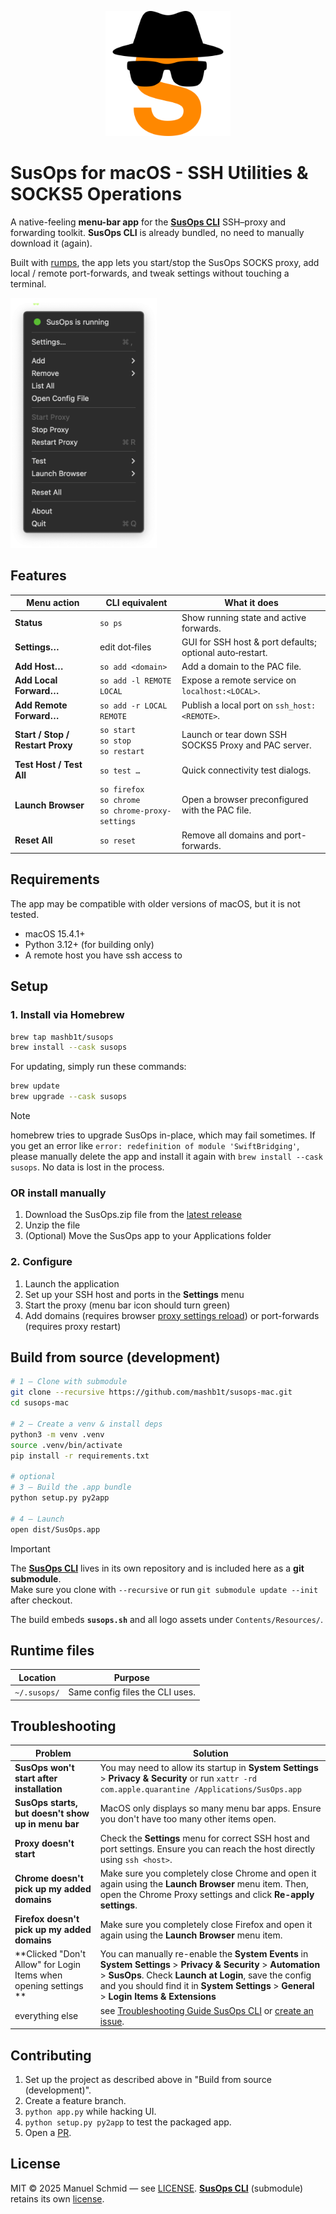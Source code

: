 <p align="center">
    <img src="images/logos/icon.png" alt="Menu" height="200" />
</p>

# SusOps for macOS - SSH Utilities & SOCKS5 Operations

A native-feeling **menu-bar app** for the [**SusOps CLI**](https://github.com/mashb1t/susops-cli) SSH–proxy and forwarding toolkit. 
**SusOps CLI** is already bundled, no need to manually download it (again).

Built with [rumps](https://github.com/jaredks/rumps), the app lets you start/stop the SusOps SOCKS proxy, add
local / remote port-forwards, and tweak settings without touching a terminal.

<img src="screenshots/menu.png" alt="Menu" height="400"/>

## Features

| Menu action                      | CLI equivalent                                              | What it does                                             |
|----------------------------------|-------------------------------------------------------------|----------------------------------------------------------|
| **Status**                       | `so ps`                                                     | Show running state and active forwards.                  |
| **Settings…**                    | edit dot‑files                                              | GUI for SSH host & port defaults; optional auto‑restart. |
| **Add Host…**                    | `so add <domain>`                                           | Add a domain to the PAC file.                            |
| **Add Local Forward…**           | `so add -l REMOTE LOCAL`                                    | Expose a remote service on `localhost:<LOCAL>`.          |
| **Add Remote Forward…**          | `so add -r LOCAL REMOTE`                                    | Publish a local port on `ssh_host:<REMOTE>`.             |
| **Start / Stop / Restart Proxy** | `so start`<br/>`so stop`<br/>`so restart`                   | Launch or tear down SSH SOCKS5 Proxy and PAC server.     |
| **Test Host / Test All**         | `so test …`                                                 | Quick connectivity test dialogs.                         |
| **Launch Browser**               | `so firefox`<br/>`so chrome`<br/>`so chrome-proxy-settings` | Open a browser preconfigured with the PAC file.          |
| **Reset All**                    | `so reset`                                                  | Remove all domains and port-forwards.                    |

## Requirements

The app may be compatible with older versions of macOS, but it is not tested.

* macOS 15.4.1+
* Python 3.12+ (for building only)
* A remote host you have ssh access to

## Setup

### 1. Install via Homebrew

```bash
brew tap mashb1t/susops
brew install --cask susops
```

For updating, simply run these commands:

```bash
brew update
brew upgrade --cask susops
```

> [!NOTE]
> homebrew tries to upgrade SusOps in-place, which may fail sometimes. If you get an error like
> `error: redefinition of module 'SwiftBridging'`, please manually delete the app and install it again with
> `brew install --cask susops`. No data is lost in the process.

### OR install manually

1. Download the SusOps.zip file from the [latest release](https://github.com/mashb1t/susops-mac/releases)
2. Unzip the file
3. (Optional) Move the SusOps app to your Applications folder

### 2. Configure

1. Launch the application
2. Set up your SSH host and ports in the **Settings** menu 
3. Start the proxy (menu bar icon should turn green)
4. Add domains (requires browser [proxy settings reload](chrome://net-internals/#proxy)) or port-forwards (requires proxy restart)


## Build from source (development)

```bash
# 1 – Clone with submodule
git clone --recursive https://github.com/mashb1t/susops-mac.git
cd susops-mac

# 2 – Create a venv & install deps
python3 -m venv .venv
source .venv/bin/activate
pip install -r requirements.txt

# optional
# 3 – Build the .app bundle
python setup.py py2app

# 4 – Launch
open dist/SusOps.app
```

> [!IMPORTANT]
> The [**SusOps CLI**](https://github.com/mashb1t/susops-cli) lives in its own repository and is included here as a **git submodule**.  
> Make sure you clone with `--recursive` or run `git submodule update --init` after checkout.

The build embeds **`susops.sh`** and all logo assets under `Contents/Resources/`.

## Runtime files

| Location     | Purpose                         |
|--------------|---------------------------------|
| `~/.susops/` | Same config files the CLI uses. |

## Troubleshooting

| Problem                                                          | Solution                                                                                                                                                                                                                                                              |
|------------------------------------------------------------------|-----------------------------------------------------------------------------------------------------------------------------------------------------------------------------------------------------------------------------------------------------------------------|
| **SusOps won't start after installation**                        | You may need to allow its startup in **System Settings** > **Privacy & Security** or run `xattr -rd com.apple.quarantine /Applications/SusOps.app`                                                                                                                    |
| **SusOps starts, but doesn't show up in menu bar**               | MacOS only displays so many menu bar apps. Ensure you don't have too many other items open.                                                                                                                                                                           |
| **Proxy doesn't start**                                          | Check the **Settings** menu for correct SSH host and port settings. Ensure you can reach the host directly using `ssh <host>`.                                                                                                                                        |
| **Chrome doesn't pick up my added domains**                      | Make sure you completely close Chrome and open it again using the **Launch Browser** menu item. Then, open the Chrome Proxy settings and click **Re-apply settings**.                                                                                                 |
| **Firefox doesn't pick up my added domains**                     | Make sure you completely close Firefox and open it again using the **Launch Browser** menu item.                                                                                                                                                                      |
| **Clicked "Don't Allow" for Login Items when opening settings ** | You can manually re-enable the **System Events** in **System Settings** > **Privacy & Security** > **Automation** > **SusOps**. Check **Launch at Login**, save the config and you should find it in **System Settings** > **General** > **Login Items & Extensions** |
| everything else                                                  | see [Troubleshooting Guide SusOps CLI](https://github.com/mashb1t/SusOps-CLI?tab=readme-ov-file#troubleshooting) or [create an issue](https://github.com/mashb1t/SusOps-Mac/issues/new).                                                                              |

## Contributing

1. Set up the project as described above in "Build from source (development)".
2. Create a feature branch.
3. `python app.py` while hacking UI.
4. `python setup.py py2app` to test the packaged app.
5. Open a [PR](https://github.com/mashb1t/susops-mac/pulls).

## License

MIT © 2025 Manuel Schmid — see [LICENSE](LICENSE).
[**SusOps CLI**](https://github.com/mashb1t/susops-cli) (submodule) retains its own [license](https://github.com/mashb1t/SusOps-CLI/blob/main/LICENSE.txt).
